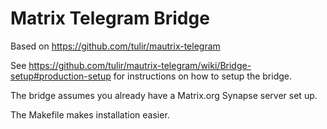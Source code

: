 Matrix Telegram Bridge
======================

Based on https://github.com/tulir/mautrix-telegram

See https://github.com/tulir/mautrix-telegram/wiki/Bridge-setup#production-setup
for instructions on how to setup the bridge.

The bridge assumes you already have a Matrix.org Synapse server set up.

The Makefile makes installation easier.
